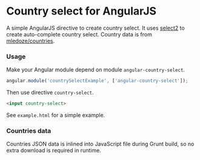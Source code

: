 Country select for AngularJS
======================

A simple AngularJS directive to create country select. It uses [select2](http://select2.github.io/select2/) to create auto-complete country select. Country data is from [mledoze/countries](https://github.com/mledoze/countries).

### Usage

Make your Angular module depend on module `angular-country-select`.

```javascript
angular.module('countrySelectExample', ['angular-country-select']);
```

Then use directive `country-select`.

```html
<input country-select>
```

See `example.html` for a simple example.


### Countries data

Countries JSON data is inlined into JavaScript file during Grunt build, so no extra download is required in runtime.
